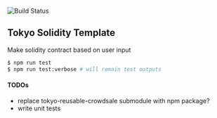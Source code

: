 ![Build Status](https://secure.travis-ci.org/Onther-Tech/tokyo-solidity-template.png?branch=master,staging,production)

## Tokyo Solidity Template
Make solidity contract based on user input

```bash
$ npm run test
$ npm run test:verbose # will remain test outputs
```


#### TODOs
- replace tokyo-reusable-crowdsale submodule with npm package?
- write unit tests
